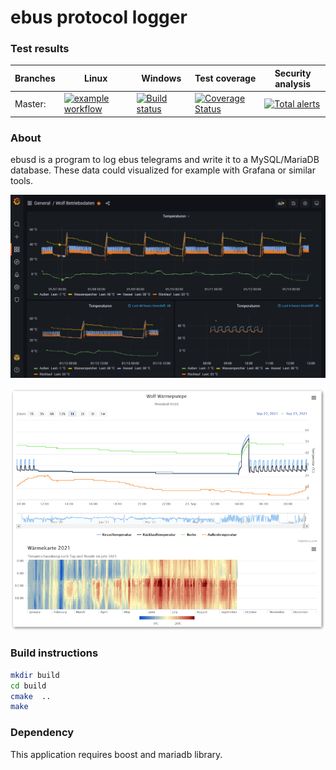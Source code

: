 # ebus protocol logger

### Test results

Branches  | Linux | Windows | Test coverage | Security analysis
----------|-------|---------|---------------| -----------------
Master:   | [![example workflow](https://github.com/m7b/ebusd/actions/workflows/cmake.yml/badge.svg)](https://github.com/m7b/ebusd/actions?query=workflow%3ACmake) | [![Build status](https://ci.appveyor.com/api/projects/status/0ct4tlnm6rkxava0?svg=true)](https://ci.appveyor.com/project/m7b/ebusd) | [![Coverage Status](https://coveralls.io/repos/github/m7b/ebusd/badge.svg?branch=master)](https://coveralls.io/github/m7b/ebusd?branch=master) | [![Total alerts](https://img.shields.io/lgtm/alerts/g/m7b/ebusd.svg?logo=lgtm&logoWidth=18)](https://lgtm.com/projects/g/m7b/ebusd/alerts/)

### About

ebusd is a program to log ebus telegrams and write it to a MySQL/MariaDB database. These data could visualized for example with Grafana or similar tools.

![Datenvisualisierung Grafana](doc/bilder/Datenvisualisierung_Grafana.png)

![Datenvisualisierung](doc/bilder/Datenvisualisierung.png)

### Build instructions

```bash
mkdir build
cd build
cmake  ..
make
```

### Dependency

This application requires boost and mariadb library.
